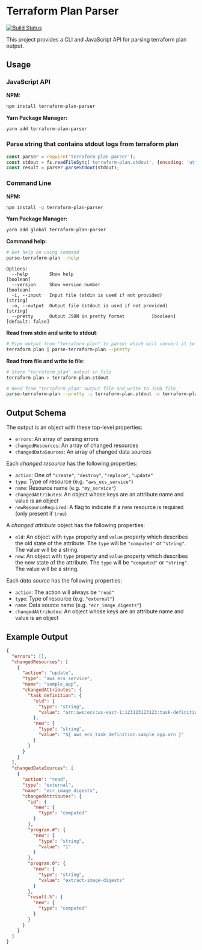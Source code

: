 # Terraform Plan Parser

[![Build Status](https://travis-ci.org/lifeomic/terraform-plan-parser.svg?branch=master)](https://travis-ci.org/lifeomic/terraform-plan-parser)

This project provides a CLI and JavaScript API for parsing terraform
plan output.

## Usage

### JavaScript API

**NPM:**

```bash
npm install terraform-plan-parser
```

**Yarn Package Manager:**

```bash
yarn add terraform-plan-parser
```

### Parse string that contains stdout logs from terraform plan

```javascript
const parser = require('terraform-plan-parser');
const stdout = fs.readFileSync('terraform-plan.stdout', {encoding: 'utf8'});
const result = parser.parseStdout(stdout);
```

### Command Line

**NPM:**

```bash
npm install -g terraform-plan-parser
```

**Yarn Package Manager:**

```bash
yarn add global terraform-plan-parser
```

**Command help:**

```bash
# Get help on using command
parse-terraform-plan --help
```

```
Options:
  --help        Show help                                              [boolean]
  --version     Show version number                                    [boolean]
  -i, --input   Input file (stdin is used if not provided)              [string]
  -o, --output  Output file (stdout is used if not provided)            [string]
  --pretty      Output JSON in pretty format          [boolean] [default: false]
```

**Read from stdin and write to stdout**:

```bash
# Pipe output from "terraform plan" to parser which will convert it to JSON
terraform plan | parse-terraform-plan --pretty
```

**Read from file and write to file**:

```bash
# Store "terraform plan" output in file
terraform plan > terraform-plan.stdout

# Read from "terraform plan" output file and write to JSON file
parse-terraform-plan --pretty -i terraform-plan.stdout -o terraform-plan.json
```

## Output Schema

The output is an object with these top-level properties:

- `errors`: An array of parsing errors
- `changedResources`: An array of changed resources
- `changedDataSources`: An array of changed data sources

Each _changed resource_ has the following properties:

- `action`: One of `"create"`, `"destroy"`, `"replace"`, `"update"`
- `type`: Type of resource (e.g. `"aws_ecs_service"`)
- `name`: Resource name (e.g. `"my_service"`)
- `changedAttributes`: An object whose keys are an attribute name and value is an object
- `newResourceRequired`: A flag to indicate if a new resource is required (only present if `true`)

A _changed attribute_ object has the following properties:

- `old`: An object with `type` property and `value` property which
  describes the old state of the attribute.
  The `type` will be `"computed"` or `"string"`. The value will be a string.
- `new`: An object with `type` property and `value` property which
  describes the new state of the attribute.
  The `type` will be `"computed"` or `"string"`. The value will be a string.

Each _data source_ has the following properties:

- `action`: The action will always be `"read"`
- `type`: Type of resource (e.g. `"external"`)
- `name`: Data source name (e.g. `"ecr_image_digests"`)
- `changedAttributes`: An object whose keys are an attribute name and value is an object

## Example Output

```json
{
  "errors": [],
  "changedResources": [
    {
      "action": "update",
      "type": "aws_ecs_service",
      "name": "sample_app",
      "changedAttributes": {
        "task_definition": {
          "old": {
            "type": "string",
            "value": "arn:aws:ecs:us-east-1:123123123123:task-definition/sample-app:186"
          },
          "new": {
            "type": "string",
            "value": "${ aws_ecs_task_definition.sample_app.arn }"
          }
        }
      }
    }
  ],
  "changedDataSources": [
    {
      "action": "read",
      "type": "external",
      "name": "ecr_image_digests",
      "changedAttributes": {
        "id": {
          "new": {
            "type": "computed"
          }
        },
        "program.#": {
          "new": {
            "type": "string",
            "value": "1"
          }
        },
        "program.0": {
          "new": {
            "type": "string",
            "value": "extract-image-digests"
          }
        },
        "result.%": {
          "new": {
            "type": "computed"
          }
        }
      }
    }
  ]
}
```
